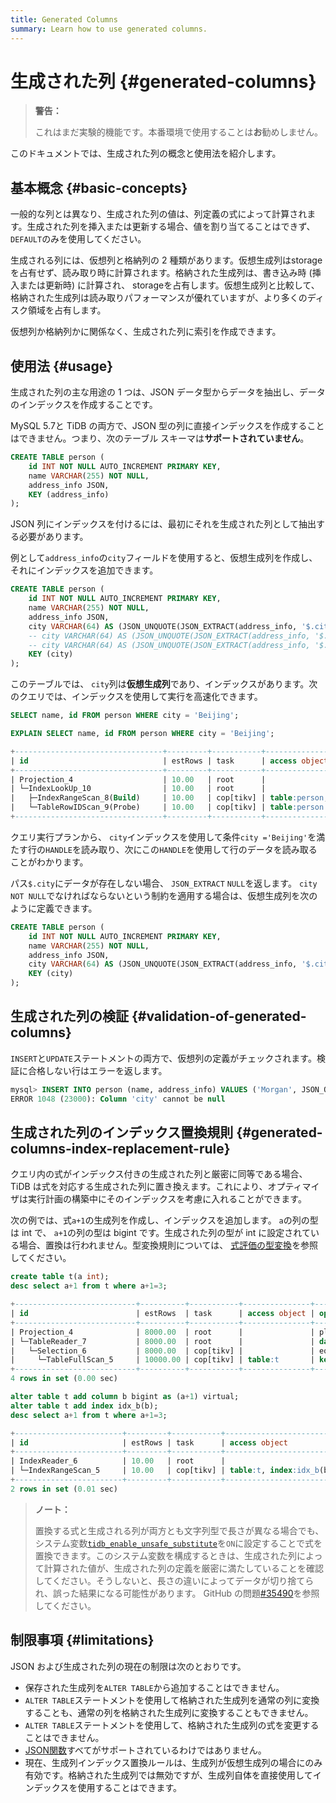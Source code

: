 ```yaml
---
title: Generated Columns
summary: Learn how to use generated columns.
---
```


# 生成された列 {#generated-columns}

> **警告：**
>
> これはまだ実験的機能です。本番環境で使用することは**お**勧めしません。

このドキュメントでは、生成された列の概念と使用法を紹介します。

## 基本概念 {#basic-concepts}

一般的な列とは異なり、生成された列の値は、列定義の式によって計算されます。生成された列を挿入または更新する場合、値を割り当てることはできず、 `DEFAULT`のみを使用してください。

生成される列には、仮想列と格納列の 2 種類があります。仮想生成列はstorageを占有せず、読み取り時に計算されます。格納された生成列は、書き込み時 (挿入または更新時) に計算され、 storageを占有します。仮想生成列と比較して、格納された生成列は読み取りパフォーマンスが優れていますが、より多くのディスク領域を占有します。

仮想列か格納列かに関係なく、生成された列に索引を作成できます。

## 使用法 {#usage}

生成された列の主な用途の 1 つは、JSON データ型からデータを抽出し、データのインデックスを作成することです。

MySQL 5.7と TiDB の両方で、JSON 型の列に直接インデックスを作成することはできません。つまり、次のテーブル スキーマは**サポートされていません**。


```sql
CREATE TABLE person (
    id INT NOT NULL AUTO_INCREMENT PRIMARY KEY,
    name VARCHAR(255) NOT NULL,
    address_info JSON,
    KEY (address_info)
);
```

JSON 列にインデックスを付けるには、最初にそれを生成された列として抽出する必要があります。

例として`address_info`の`city`フィールドを使用すると、仮想生成列を作成し、それにインデックスを追加できます。


```sql
CREATE TABLE person (
    id INT NOT NULL AUTO_INCREMENT PRIMARY KEY,
    name VARCHAR(255) NOT NULL,
    address_info JSON,
    city VARCHAR(64) AS (JSON_UNQUOTE(JSON_EXTRACT(address_info, '$.city'))), -- virtual generated column
    -- city VARCHAR(64) AS (JSON_UNQUOTE(JSON_EXTRACT(address_info, '$.city'))) VIRTUAL, -- virtual generated column
    -- city VARCHAR(64) AS (JSON_UNQUOTE(JSON_EXTRACT(address_info, '$.city'))) STORED, -- stored generated column
    KEY (city)
);
```

このテーブルでは、 `city`列は**仮想生成列**であり、インデックスがあります。次のクエリでは、インデックスを使用して実行を高速化できます。


```sql
SELECT name, id FROM person WHERE city = 'Beijing';
```


```sql
EXPLAIN SELECT name, id FROM person WHERE city = 'Beijing';
```

```sql
+---------------------------------+---------+-----------+--------------------------------+-------------------------------------------------------------+
| id                              | estRows | task      | access object                  | operator info                                               |
+---------------------------------+---------+-----------+--------------------------------+-------------------------------------------------------------+
| Projection_4                    | 10.00   | root      |                                | test.person.name, test.person.id                            |
| └─IndexLookUp_10                | 10.00   | root      |                                |                                                             |
|   ├─IndexRangeScan_8(Build)     | 10.00   | cop[tikv] | table:person, index:city(city) | range:["Beijing","Beijing"], keep order:false, stats:pseudo |
|   └─TableRowIDScan_9(Probe)     | 10.00   | cop[tikv] | table:person                   | keep order:false, stats:pseudo                              |
+---------------------------------+---------+-----------+--------------------------------+-------------------------------------------------------------+
```

クエリ実行プランから、 `city`インデックスを使用して条件`city ='Beijing'`を満たす行の`HANDLE`を読み取り、次にこの`HANDLE`を使用して行のデータを読み取ることがわかります。

パス`$.city`にデータが存在しない場合、 `JSON_EXTRACT` `NULL`を返します。 `city` `NOT NULL`でなければならないという制約を適用する場合は、仮想生成列を次のように定義できます。


```sql
CREATE TABLE person (
    id INT NOT NULL AUTO_INCREMENT PRIMARY KEY,
    name VARCHAR(255) NOT NULL,
    address_info JSON,
    city VARCHAR(64) AS (JSON_UNQUOTE(JSON_EXTRACT(address_info, '$.city'))) NOT NULL,
    KEY (city)
);
```

## 生成された列の検証 {#validation-of-generated-columns}

`INSERT`と`UPDATE`ステートメントの両方で、仮想列の定義がチェックされます。検証に合格しない行はエラーを返します。


```sql
mysql> INSERT INTO person (name, address_info) VALUES ('Morgan', JSON_OBJECT('Country', 'Canada'));
ERROR 1048 (23000): Column 'city' cannot be null
```

## 生成された列のインデックス置換規則 {#generated-columns-index-replacement-rule}

クエリ内の式がインデックス付きの生成された列と厳密に同等である場合、TiDB は式を対応する生成された列に置き換えます。これにより、オプティマイザは実行計画の構築中にそのインデックスを考慮に入れることができます。

次の例では、式`a+1`の生成列を作成し、インデックスを追加します。 `a`の列の型は int で、 `a+1`の列の型は bigint です。生成された列の型が int に設定されている場合、置換は行われません。型変換規則については、 [式評価の型変換](/functions-and-operators/type-conversion-in-expression-evaluation.md)を参照してください。

```sql
create table t(a int);
desc select a+1 from t where a+1=3;
```

```sql
+---------------------------+----------+-----------+---------------+--------------------------------+
| id                        | estRows  | task      | access object | operator info                  |
+---------------------------+----------+-----------+---------------+--------------------------------+
| Projection_4              | 8000.00  | root      |               | plus(test.t.a, 1)->Column#3    |
| └─TableReader_7           | 8000.00  | root      |               | data:Selection_6               |
|   └─Selection_6           | 8000.00  | cop[tikv] |               | eq(plus(test.t.a, 1), 3)       |
|     └─TableFullScan_5     | 10000.00 | cop[tikv] | table:t       | keep order:false, stats:pseudo |
+---------------------------+----------+-----------+---------------+--------------------------------+
4 rows in set (0.00 sec)
```

```sql
alter table t add column b bigint as (a+1) virtual;
alter table t add index idx_b(b);
desc select a+1 from t where a+1=3;
```

```sql
+------------------------+---------+-----------+-------------------------+---------------------------------------------+
| id                     | estRows | task      | access object           | operator info                               |
+------------------------+---------+-----------+-------------------------+---------------------------------------------+
| IndexReader_6          | 10.00   | root      |                         | index:IndexRangeScan_5                      |
| └─IndexRangeScan_5     | 10.00   | cop[tikv] | table:t, index:idx_b(b) | range:[3,3], keep order:false, stats:pseudo |
+------------------------+---------+-----------+-------------------------+---------------------------------------------+
2 rows in set (0.01 sec)
```

> **ノート：**
>
> 置換する式と生成される列が両方とも文字列型で長さが異なる場合でも、システム変数[`tidb_enable_unsafe_substitute`](/system-variables.md#tidb_enable_unsafe_substitute-new-in-v630)を`ON`に設定することで式を置換できます。このシステム変数を構成するときは、生成された列によって計算された値が、生成された列の定義を厳密に満たしていることを確認してください。そうしないと、長さの違いによってデータが切り捨てられ、誤った結果になる可能性があります。 GitHub の問題[#35490](https://github.com/pingcap/tidb/issues/35490#issuecomment-1211658886)を参照してください。

## 制限事項 {#limitations}

JSON および生成された列の現在の制限は次のとおりです。

-   保存された生成列を`ALTER TABLE`から追加することはできません。
-   `ALTER TABLE`ステートメントを使用して格納された生成列を通常の列に変換することも、通常の列を格納された生成列に変換することもできません。
-   `ALTER TABLE`ステートメントを使用して、格納された生成列の式を変更することはできません。
-   [JSON関数](/functions-and-operators/json-functions.md)すべてがサポートされているわけではありません。
-   現在、生成列インデックス置換ルールは、生成列が仮想生成列の場合にのみ有効です。格納された生成列では無効ですが、生成列自体を直接使用してインデックスを使用することはできます。
